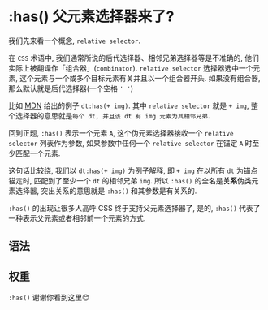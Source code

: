 # :has() 父元素选择器来了?

我们先来看一个概念, `relative selector`. 

在 `CSS` 术语中, 我们通常所说的后代选择器、相邻兄弟选择器等是不准确的, 他们实际上被翻译作「组合器」(`combinator`). `relative selector` 选择器选中一个元素, 这个元素与一个或多个目标元素有关并且以一个组合器开头. 如果没有组合器, 那么默认就是后代选择器(一个空格 `' '`)

比如 [MDN](https://developer.mozilla.org/en-US/docs/Web/CSS/CSS_Selectors#relative_selector) 给出的例子 `dt:has(+ img)`. 其中 `relative selector` 就是 `+ img`, 整个选择器的意思就是`每个 dt, 并且该 dt 有 img 元素为其相邻兄弟`.

回到正题, `:has()` 表示一个元素 `A`, 这个伪元素选择器接收一个 `relative selector` 列表作为参数, 如果参数中任何一个 `relative selector` 在锚定 `A` 时至少匹配一个元素. 

这句话比较绕, 我们以 `dt:has(+ img)` 为例子解释, 即 `+ img` 在以所有 `dt` 为锚点锚定时, 匹配到了至少一个 `dt` 的相邻兄弟 `img`. 所以 `:has()` 的全名是**关系**伪类元素选择器, 突出关系的意思就是 `:has()` 和其参数是有关系的.

`:has()` 的出现让很多人高呼 CSS 终于支持父元素选择器了, 是的, `:has()` 代表了一种表示父元素或者相邻前一个元素的方式.

## 语法
## 权重

`:has()`
谢谢你看到这里😊